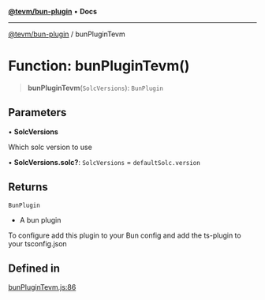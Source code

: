 [**@tevm/bun-plugin**](../README.md) • **Docs**

***

[@tevm/bun-plugin](../globals.md) / bunPluginTevm

# Function: bunPluginTevm()

> **bunPluginTevm**(`SolcVersions`): `BunPlugin`

## Parameters

• **SolcVersions**

Which solc version to use

• **SolcVersions.solc?**: `SolcVersions` = `defaultSolc.version`

## Returns

`BunPlugin`

- A bun plugin

To configure add this plugin to your Bun config and add the ts-plugin to your tsconfig.json

## Defined in

[bunPluginTevm.js:86](https://github.com/qbzzt/tevm-monorepo/blob/main/bundler-packages/bun/src/bunPluginTevm.js#L86)
